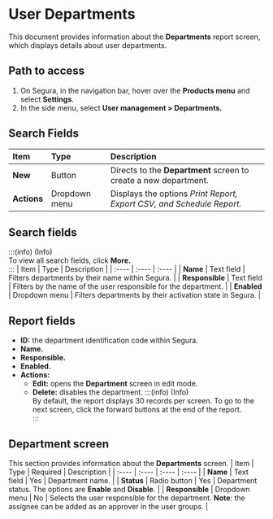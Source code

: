 # User Departments

This document provides information about the **Departments** report screen, which displays details about user departments.

## Path to access
1. On Segura, in the navigation bar, hover over the **Products menu** and select **Settings**.  
2. In the side menu, select **User management \> Departments.**

## Search Fields
| Item | Type | Description |
| :---- | :---- | :---- |
| **New** | Button | Directs to the **Department** screen to create a new department. |
| **Actions** | Dropdown menu | Displays the options *Print Report, Export CSV, and Schedule Report.* |

## Search fields
:::(info) (Info)  
To view all search fields, click **More.**  
:::
| Item | Type | Description |
| :---- | :---- | :---- |
| **Name** | Text field | Filters departments by their name within Segura. |
| **Responsible** | Text field | Filters by the name of the user responsible for the department. |
| **Enabled** | Dropdown menu | Filters departments by their activation state in Segura.  |

## Report fields
* **ID:** the department identification code within Segura.  
* **Name.**  
* **Responsible.**  
* **Enabled.**  
* **Actions:**  
  * **Edit:** opens the **Department** screen in edit mode.  
  * **Delete:** disables the department.
:::(info) (Info)  
By default, the report displays 30 records per screen. To go to the next screen, click the forward buttons at the end of the report.  
:::

## Department screen
This section provides information about the **Departments** screen.
| Item | Type | Required | Description |
| :---- | :---- | :---- | :---- |
| **Name** | Text field | Yes | Department name. |
| **Status** | Radio button | Yes | Department status. The options are **Enable** and **Disable**. |
| **Responsible** | Dropdown menu | No | Selects the user responsible for the department. **Note**: the assignee can be added as an approver in the user groups. |



